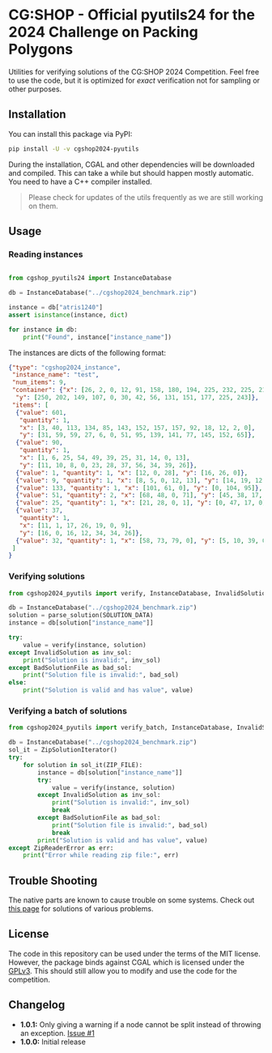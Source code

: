 # CG:SHOP - Official pyutils24 for the 2024 Challenge on Packing Polygons

Utilities for verifying solutions of the CG:SHOP 2024 Competition.
Feel free to use the code, but it is optimized for *exact* verification not for sampling or other purposes.

## Installation

You can install this package via PyPI:

```bash
pip install -U -v cgshop2024-pyutils
```

During the installation, CGAL and other dependencies will be downloaded and compiled.
This can take a while but should happen mostly automatic.
You need to have a C++ compiler installed.

> Please check for updates of the utils frequently as we are still working on them.

## Usage

### Reading instances


```python

from cgshop_pyutils24 import InstanceDatabase

db = InstanceDatabase("../cgshop2024_benchmark.zip")

instance = db["atris1240"]
assert isinstance(instance, dict)

for instance in db:
    print("Found", instance["instance_name"])
```

The instances are dicts of the following format:

```json
{"type": "cgshop2024_instance",
 "instance_name": "test",
 "num_items": 9,
 "container": {"x": [26, 2, 0, 12, 91, 158, 180, 194, 225, 232, 225, 210, 200],
  "y": [250, 202, 149, 107, 0, 30, 42, 56, 131, 151, 177, 225, 243]},
 "items": [
  {"value": 601,
   "quantity": 1,
   "x": [3, 40, 113, 134, 85, 143, 152, 157, 157, 92, 18, 12, 2, 0],
   "y": [31, 59, 59, 27, 6, 0, 51, 95, 139, 141, 77, 145, 152, 65]},
  {"value": 90,
   "quantity": 1,
   "x": [1, 6, 25, 54, 49, 39, 25, 31, 14, 0, 13],
   "y": [11, 10, 8, 0, 23, 28, 37, 56, 34, 39, 26]},
  {"value": 1, "quantity": 1, "x": [12, 0, 28], "y": [16, 26, 0]},
  {"value": 9, "quantity": 1, "x": [8, 5, 0, 12, 13], "y": [14, 19, 12, 0, 5]},
  {"value": 133, "quantity": 1, "x": [101, 61, 0], "y": [0, 104, 95]},
  {"value": 51, "quantity": 2, "x": [68, 48, 0, 71], "y": [45, 38, 17, 0]},
  {"value": 25, "quantity": 1, "x": [21, 28, 0, 1], "y": [0, 47, 17, 0]},
  {"value": 37,
   "quantity": 1,
   "x": [11, 1, 17, 26, 19, 0, 9],
   "y": [16, 0, 16, 12, 34, 34, 26]},
  {"value": 32, "quantity": 1, "x": [58, 73, 79, 0], "y": [5, 10, 39, 0]}
 ]
}
```

### Verifying solutions

```python
from cgshop2024_pyutils import verify, InstanceDatabase, InvalidSolution, BadSolutionFile

db = InstanceDatabase("../cgshop2024_benchmark.zip")
solution = parse_solution(SOLUTION_DATA)
instance = db[solution["instance_name"]]

try:
    value = verify(instance, solution)
except InvalidSolution as inv_sol:
    print("Solution is invalid:", inv_sol)
except BadSolutionFile as bad_sol:
    print("Solution file is invalid:", bad_sol)
else:
    print("Solution is valid and has value", value)
```

### Verifying a batch of solutions

```python
from cgshop2024_pyutils import verify_batch, InstanceDatabase, InvalidSolution, BadSolutionFile, ZipSolutionIterator, ZipReaderError

db = InstanceDatabase("../cgshop2024_benchmark.zip")
sol_it = ZipSolutionIterator()
try:
    for solution in sol_it(ZIP_FILE):
        instance = db[solution["instance_name"]]
        try:
            value = verify(instance, solution)
        except InvalidSolution as inv_sol:
            print("Solution is invalid:", inv_sol)
            break
        except BadSolutionFile as bad_sol:
            print("Solution file is invalid:", bad_sol)
            break
        print("Solution is valid and has value", value)
except ZipReaderError as err:
    print("Error while reading zip file:", err)
```


## Trouble Shooting

The native parts are known to cause trouble on some systems.
Check out [this page](https://github.com/d-krupke/skbuild-conan#common-problems) for solutions of various problems.


## License

The code in this repository can be used under the terms of the MIT license.
However, the package binds against CGAL which is licensed under the [GPLv3](https://www.gnu.org/licenses/gpl-3.0.en.html).
This should still allow you to modify and use the code for the competition.

## Changelog

* **1.0.1:** Only giving a warning if a node cannot be split instead of throwing an exception. [Issue #1](https://github.com/CG-SHOP/pyutils24/issues/1)
* **1.0.0:** Initial release